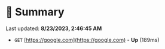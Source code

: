 # 📖 Summary
Last updated: **8/23/2023, 2:46:45 AM**

- `GET` [https://google.com](https://google.com) - **Up** (189ms)
